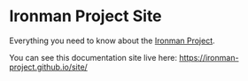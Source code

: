 # Ironman Project Site

Everything you need to know about the [Ironman Project](https://github.com/ironman-project/ironman).

You can see this documentation site live here: https://ironman-project.github.io/site/

